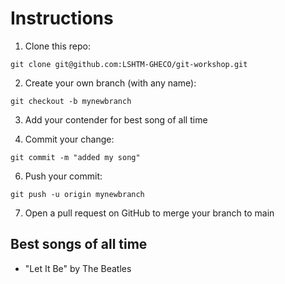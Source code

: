 # Instructions
1. Clone this repo:

```
git clone git@github.com:LSHTM-GHECO/git-workshop.git
```

2. Create your own branch (with any name):

```
git checkout -b mynewbranch
```

3. Add your contender for best song of all time

4. Commit your change:

```
git commit -m "added my song"
```

6. Push your commit:

```
git push -u origin mynewbranch
```

7. Open a pull request on GitHub to merge your branch to main

## Best songs of all time
- "Let It Be" by The Beatles